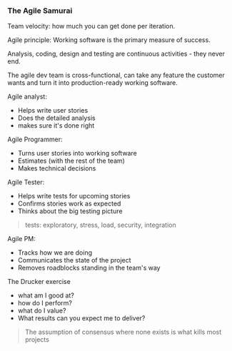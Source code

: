### The Agile Samurai

Team velocity: how much you can get done per iteration.

Agile principle: Working software is the primary measure of success.

Analysis, coding, design and testing are continuous activities - they never end.

The agile dev team is cross-functional, can take any feature the customer wants and turn it into production-ready working software.

Agile analyst:

* Helps write user stories
* Does the detailed analysis
* makes sure it's done right

Agile Programmer:

* Turns user stories into working software
* Estimates (with the rest of the team)
* Makes technical decisions

Agile Tester:

* Helps write tests for upcoming stories
* Confirms stories work as expected
* Thinks about the big testing picture

> tests: exploratory, stress, load, security, integration

Agile PM:

* Tracks how we are doing
* Communicates the state of the project
* Removes roadblocks standing in the team's way

The Drucker exercise

* what am I good at?
* how do I perform?
* what do I value?
* What results can you expect me to deliver?

> The assumption of consensus where none exists is what kills most projects

